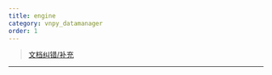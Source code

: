 ```yaml
---
title: engine
category: vnpy_datamanager
order: 1
---
```


> [文档纠错/补充](https://github.com/dumengru/docs_vnpy/tree/master/docs/_docs)

---


